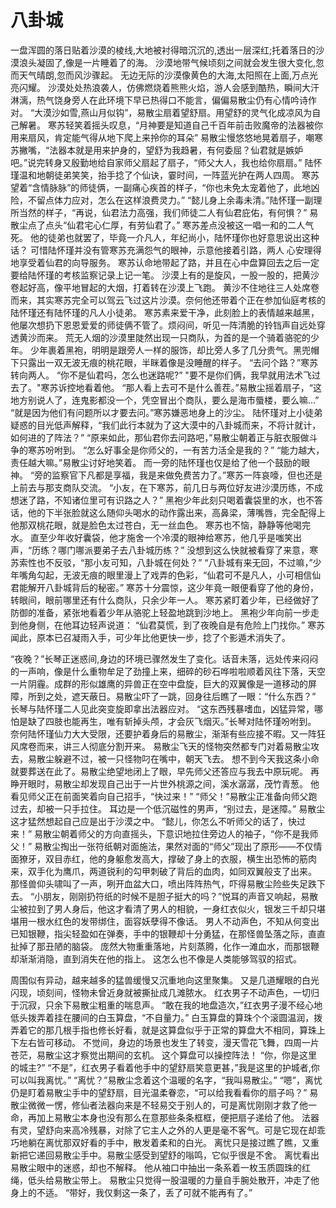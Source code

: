 # 八卦城

一盘浑圆的落日贴着沙漠的棱线,大地被衬得暗沉沉的,透出一层深红;托着落日的沙漠浪头凝固了,像是一片睡着了的海。 沙漠地带气候顷刻之间就会发生很大变化,忽而天气晴朗,忽而风沙骤起。 无边无际的沙漠像黄色的大海,太阳照在上面,万点光亮闪耀。
  沙漠处处热浪袭人，仿佛燃烧着熊熊火焰，游人会感到酷热，瞬间大汗淋漓，热气饶身旁人在此环境下早已热得口不能言，偏偏易散尘仍有心情吟诗作对。
“大漠沙如雪,燕山月似钩”，易散尘扇着望舒扇。用望舒的灵气化成凉风为自己解暑。
 寒苏轻笑着摇头叹息，“月神要是知道自己千百年前击败魔帝的法器被你用来扇风，肯定能气得从地下爬上来拎你的耳朵”
 易散尘慢悠悠地晃着扇子，嘲寒苏撇嘴，“法器本就是用来护身的，望舒为我趋暑，有何委屈？仙君就是嫉妒吧。”说完转身又殷勤地给自家师父扇起了扇子，“师父大人，我也给你扇扇。”
陆怀瑾温和地朝徒弟笑笑，抬手捻了个仙诀，霎时间，一阵蓝光护在两人四周。
寒苏望着“含情脉脉”的师徒俩，一副痛心疾首的样子，“你也未免太宠着他了，此地凶险，不留点体力应对，怎么在这样浪费灵力。”
 “懿儿身上余毒未清。”陆怀瑾一副理所当然的样子，“再说，仙君法力高强，我们师徒二人有仙君庇佑，有何惧？”
 易散尘点了点头“仙君宅心仁厚，有劳仙君了。”
  寒苏差点没被这一唱一和的二人气死。
  他的徒弟也就罢了，毕竟一介凡人，年纪尚小，陆怀瑾你也好意思说出这种话？
  可惜陆怀瑾并没有管寒苏充满怨气的眼神，示意他接着引路，两人 心安理得地享受着仙君的向导服务。
   寒苏认命地带起了路，并且在心中盘算回去之后一定要给陆怀瑾的考核监察记录上记一笔。
   沙漠上有的是旋风，一股一股的，把黄沙卷起好高，像平地冒起的大烟，打着转在沙漠上飞跑。
  黄沙不住地往三人处席卷而来，其实寒苏完全可以驾云飞过这片沙漠。奈何他还带着个正在参加仙庭考核的陆怀瑾还有陆怀瑾的凡人小徒弟。
 寒苏素来爱干净，此刻脸上的表情越来越黑，他屡次想扔下恩恩爱爱的师徒俩不管了。烦闷间，听见一阵清脆的铃铛声自远处穿透黄沙而来。
   荒无人烟的沙漠里陡然出现一只商队，为首的是一个骑着骆驼的少年。
   少年裹着黑袍，明明是跟旁人一样的服饰，却比旁人多了几分贵气。黑兜帽下只露出一双无波无痕的桃花眼，半眯着像是没睡醒的样子。
 “去问个路？”寒苏转向两人。
 “你不是仙君吗，怎么也迷路呢?”
 "要不是你们俩，我早就用法术飞过去了。"寒苏诉控地看着他。 
“那人看上去可不是什么善茬。”易散尘摇着扇子，“这地方别说人了，连鬼影都没一个，凭空冒出个商队，要么是海市蜃楼，要么嘛…”
  “就是因为他们有问题所以才要去问。”寒苏嫌恶地身上的沙尘。
  陆怀瑾对上小徒弟疑惑的目光低声解释，“我们此行本就为了这大漠中的八卦城而来，不将计就计，如何进的了阵法？”
  “原来如此，那仙君你去问路吧，”易散尘朝着正与脏衣服做斗争的寒苏吩咐到。
   “怎么好事全是你师父的，一有苦力活全是我的？”
   “能力越大，责任越大嘛。”易散尘讨好地笑着。
   而一旁的陆怀瑾也仅是给了他一个鼓励的眼神。
   “旁的监察官下凡都是享福，我是来做免费苦力了。”寒苏一阵哀嚎，但也还是上前去与那支商队交流。
   “小友，在下寒苏，前几日与两位好友进沙漠历练，不成想迷了路，不知诸位里可有识路之人？”
    黑袍少年此刻只喝着囊袋里的水，也不答话，他的下半张脸就这么随仰头喝水的动作露出来，高鼻梁，薄嘴唇，完全配得上他那双桃花眼，就是脸色太过苍白，无一丝血色。
    寒苏也不恼，静静等他喝完水。
直至少年收好囊袋，他才施舍一个冷漠的眼神给寒苏，他几乎是嗤笑出声，“历练？哪门哪派要弟子去八卦城历练？”
没想到这么快就被看穿了来意，寒苏索性也不反驳，“那小友可知，八卦城在何处？”
“八卦城有来无回，不过嘛，”少年嘴角勾起，无波无痕的眼里漫上了戏弄的色彩，“仙君可不是凡人，小可相信仙君能解开八卦城背后的秘密。”
寒苏十分震惊，这少年竟一眼便看穿了他的身份，转眼间，眼前哪里还有什么商队，只余少年一人。
寒苏紧盯着少年，已经做好了防御的准备，紧张地看着少年从骆驼上轻盈地跳到沙地上。
黑袍少年向前一步走到他身侧，在他耳边轻声说道：
“仙君莫慌，到了夜晚自是有危险上门找你。”
寒苏闻此，原本已召凝雨入手，可少年比他更快一步，捻了个影遁术消失了。

“夜晚？”长琴正迷惑间,身边的环境已骤然发生了变化。话音未落，远处传来闷闷的一声响，像是什么重物牟足了劲撞上来，细碎的砂石哗啦啦顺着风往下落，天空一片阴霾。成群的形似雄鹰的异兽正在空中盘旋，巨大的双翼像是一道移动的屏障，所到之处，遮天蔽日。易散尘吓了一跳，回身往后瞧了一眼：“什么东西？”
长琴与陆怀瑾二人见此突变旋即拿出法器应对。
“这东西残暴嗜血，凶猛异常，哪怕是缺了四肢也能再生，唯有斩掉头颅，才会灰飞烟灭。”长琴对陆怀瑾吩咐到。
奈何陆怀瑾仙力大大受限，还要护着身后的易散尘，渐渐有些应接不暇。又一阵狂风席卷而来，讲三人彻底分割开来。
 易散尘飞天的怪物突然都专门对着易散尘攻去，易散尘躲避不过，被一只怪物叼在嘴中，朝天飞去。
 想不到今天我这条小命就要葬送在此了。易散尘绝望地闭上了眼，早先师父还答应与我去中原玩呢。
再睁开眼时，易散尘却发现自己出于一片世外桃源之间，溪水潺潺，茂竹青葱。
他看见师父正在前面笑着向自己招手，“快过来！”
“师父！”易散尘正准备向师父跑过去，却被一只手拉住。
耳边是一个低沉磁性的男声，“别过去，是迷障。”
易散尘这才猛然想起自己应是出于沙漠之中。
“懿儿，你怎么不听师父的话了，快过来！”
易散尘朝着师父的方向直摇头，下意识地拉住旁边人的袖子，“你不是我师父！”
易散尘掏出一张符纸朝对面施法，果然对面的“师父”现出了原形——不仅情面獠牙，双目赤红，他的身躯愈发高大，撑破了身上的衣服，横生出恐怖的筋肉来，双手化为鹰爪，两道锐利的勾甲刺破了背后的血肉，如同双翼般支了出来。
那怪兽仰头啸叫了一声，咧开血盆大口，喷出阵阵热气，吓得易散尘险些失足跌下去。
“小朋友，刚刚扔符纸的时候不是胆子挺大的吗？”悦耳的声音又响起，易散尘被拉到了男人身后，他这才看清了男人的相貌，一身红衣似火，银发三千却只堪堪用一根水红色的发带绑住，面容妖孽得不像话。
男人不动声色，不知从何变出已知银鞭，指尖轻盈如在弹奏，手中的银鞭却十分勇猛，在那怪兽坠落之际，直直扯掉了那丑陋的脑袋。
庞然大物重重落地，片刻蒸腾，化作一滩血水，而那银鞭却渐渐消隐，直到消失在他的指上。
这怎么也不像是人类能够驾驭的招式。

周围似有异动，越来越多的猛兽缓慢又沉重地向这里聚集。
又是几道耀眼的白光闪现，顷刻间，怪物未曾近身就被撕扯成几滩脓水。
红衣男子不动声色，一切归于沉寂，只余下易散尘粗重的喘息声。
“敢在我的地盘造次，”红衣男子漫不经心地低头拨弄着挂在腰间的白玉算盘，“不自量力。”
白玉算盘的算珠个个滚圆温润，拨弄着它的那几根手指也修长好看，就是这算盘似乎于正常的算盘大不相同，算珠上下左右皆可移动。
不觉间，身边的场景也发生了转变，漫天雪花飞舞，四周一片苍茫，易散尘这才察觉出期间的玄机。
这个算盘可以操控阵法！
“你，你是这里的城主?”
“不是”，红衣男子看着他手中的望舒扇笑意更甚，”我是这里的护城者,你可以叫我离忧。”
“离忧？”易散尘念着这个温暖的名字，“我叫易散尘。”
“嗯”，离忧仍是盯着易散尘手中的望舒扇，目光温柔眷恋，“可以给我看看你的扇子吗？”
易散尘微微一愣，修仙者法器向来是不轻易交于别人的，可是离忧刚刚才救了他一命，再加上易散尘本身也没有那么在意那些条条框框，便把扇子递给了他。
法器有灵，望舒向来高冷残暴，对除了它主人之外的人更是毫不客气。可是它现在却乖巧地躺在离忧那双好看的手中，散发着柔和的白光。
离忧只是接过瞧了瞧，又重新把它递回易散尘手中。易散尘感受到望舒的嗡鸣，它似乎很是不舍。
离忧看出易散尘眼中的迷惑，却也不解释。
他从袖口中抽出一条系着一枚玉质圆珠的红绳，低头给易散尘带上。
易散尘只觉得一股温暖的力量自手腕处散开，冲走了他身上的不适。
“带好，我仅剩这一条了，丢了可就不能再有了。”
